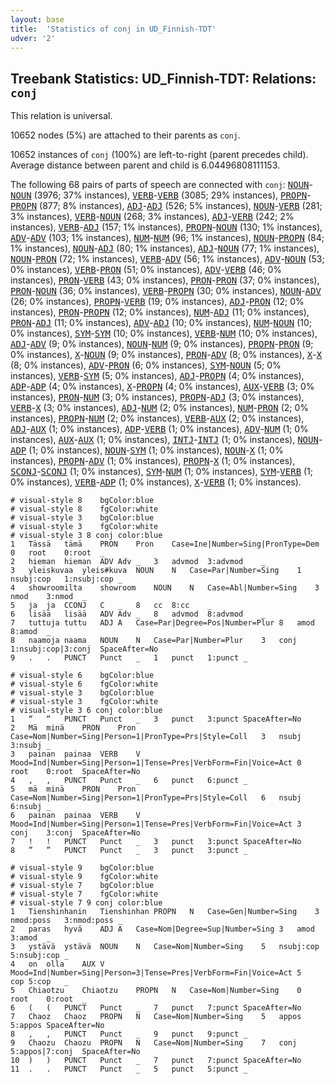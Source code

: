 ```yaml
---
layout: base
title:  'Statistics of conj in UD_Finnish-TDT'
udver: '2'
---
```


## Treebank Statistics: UD_Finnish-TDT: Relations: `conj`

This relation is universal.

10652 nodes (5%) are attached to their parents as `conj`.

10652 instances of `conj` (100%) are left-to-right (parent precedes child).
Average distance between parent and child is 6.04496808111153.

The following 68 pairs of parts of speech are connected with `conj`: <tt><a href="fi_tdt-pos-NOUN.html">NOUN</a></tt>-<tt><a href="fi_tdt-pos-NOUN.html">NOUN</a></tt> (3976; 37% instances), <tt><a href="fi_tdt-pos-VERB.html">VERB</a></tt>-<tt><a href="fi_tdt-pos-VERB.html">VERB</a></tt> (3085; 29% instances), <tt><a href="fi_tdt-pos-PROPN.html">PROPN</a></tt>-<tt><a href="fi_tdt-pos-PROPN.html">PROPN</a></tt> (877; 8% instances), <tt><a href="fi_tdt-pos-ADJ.html">ADJ</a></tt>-<tt><a href="fi_tdt-pos-ADJ.html">ADJ</a></tt> (526; 5% instances), <tt><a href="fi_tdt-pos-NOUN.html">NOUN</a></tt>-<tt><a href="fi_tdt-pos-VERB.html">VERB</a></tt> (281; 3% instances), <tt><a href="fi_tdt-pos-VERB.html">VERB</a></tt>-<tt><a href="fi_tdt-pos-NOUN.html">NOUN</a></tt> (268; 3% instances), <tt><a href="fi_tdt-pos-ADJ.html">ADJ</a></tt>-<tt><a href="fi_tdt-pos-VERB.html">VERB</a></tt> (242; 2% instances), <tt><a href="fi_tdt-pos-VERB.html">VERB</a></tt>-<tt><a href="fi_tdt-pos-ADJ.html">ADJ</a></tt> (157; 1% instances), <tt><a href="fi_tdt-pos-PROPN.html">PROPN</a></tt>-<tt><a href="fi_tdt-pos-NOUN.html">NOUN</a></tt> (130; 1% instances), <tt><a href="fi_tdt-pos-ADV.html">ADV</a></tt>-<tt><a href="fi_tdt-pos-ADV.html">ADV</a></tt> (103; 1% instances), <tt><a href="fi_tdt-pos-NUM.html">NUM</a></tt>-<tt><a href="fi_tdt-pos-NUM.html">NUM</a></tt> (96; 1% instances), <tt><a href="fi_tdt-pos-NOUN.html">NOUN</a></tt>-<tt><a href="fi_tdt-pos-PROPN.html">PROPN</a></tt> (84; 1% instances), <tt><a href="fi_tdt-pos-NOUN.html">NOUN</a></tt>-<tt><a href="fi_tdt-pos-ADJ.html">ADJ</a></tt> (80; 1% instances), <tt><a href="fi_tdt-pos-ADJ.html">ADJ</a></tt>-<tt><a href="fi_tdt-pos-NOUN.html">NOUN</a></tt> (77; 1% instances), <tt><a href="fi_tdt-pos-NOUN.html">NOUN</a></tt>-<tt><a href="fi_tdt-pos-PRON.html">PRON</a></tt> (72; 1% instances), <tt><a href="fi_tdt-pos-VERB.html">VERB</a></tt>-<tt><a href="fi_tdt-pos-ADV.html">ADV</a></tt> (56; 1% instances), <tt><a href="fi_tdt-pos-ADV.html">ADV</a></tt>-<tt><a href="fi_tdt-pos-NOUN.html">NOUN</a></tt> (53; 0% instances), <tt><a href="fi_tdt-pos-VERB.html">VERB</a></tt>-<tt><a href="fi_tdt-pos-PRON.html">PRON</a></tt> (51; 0% instances), <tt><a href="fi_tdt-pos-ADV.html">ADV</a></tt>-<tt><a href="fi_tdt-pos-VERB.html">VERB</a></tt> (46; 0% instances), <tt><a href="fi_tdt-pos-PRON.html">PRON</a></tt>-<tt><a href="fi_tdt-pos-VERB.html">VERB</a></tt> (43; 0% instances), <tt><a href="fi_tdt-pos-PRON.html">PRON</a></tt>-<tt><a href="fi_tdt-pos-PRON.html">PRON</a></tt> (37; 0% instances), <tt><a href="fi_tdt-pos-PRON.html">PRON</a></tt>-<tt><a href="fi_tdt-pos-NOUN.html">NOUN</a></tt> (36; 0% instances), <tt><a href="fi_tdt-pos-VERB.html">VERB</a></tt>-<tt><a href="fi_tdt-pos-PROPN.html">PROPN</a></tt> (30; 0% instances), <tt><a href="fi_tdt-pos-NOUN.html">NOUN</a></tt>-<tt><a href="fi_tdt-pos-ADV.html">ADV</a></tt> (26; 0% instances), <tt><a href="fi_tdt-pos-PROPN.html">PROPN</a></tt>-<tt><a href="fi_tdt-pos-VERB.html">VERB</a></tt> (19; 0% instances), <tt><a href="fi_tdt-pos-ADJ.html">ADJ</a></tt>-<tt><a href="fi_tdt-pos-PRON.html">PRON</a></tt> (12; 0% instances), <tt><a href="fi_tdt-pos-PRON.html">PRON</a></tt>-<tt><a href="fi_tdt-pos-PROPN.html">PROPN</a></tt> (12; 0% instances), <tt><a href="fi_tdt-pos-NUM.html">NUM</a></tt>-<tt><a href="fi_tdt-pos-ADJ.html">ADJ</a></tt> (11; 0% instances), <tt><a href="fi_tdt-pos-PRON.html">PRON</a></tt>-<tt><a href="fi_tdt-pos-ADJ.html">ADJ</a></tt> (11; 0% instances), <tt><a href="fi_tdt-pos-ADV.html">ADV</a></tt>-<tt><a href="fi_tdt-pos-ADJ.html">ADJ</a></tt> (10; 0% instances), <tt><a href="fi_tdt-pos-NUM.html">NUM</a></tt>-<tt><a href="fi_tdt-pos-NOUN.html">NOUN</a></tt> (10; 0% instances), <tt><a href="fi_tdt-pos-SYM.html">SYM</a></tt>-<tt><a href="fi_tdt-pos-SYM.html">SYM</a></tt> (10; 0% instances), <tt><a href="fi_tdt-pos-VERB.html">VERB</a></tt>-<tt><a href="fi_tdt-pos-NUM.html">NUM</a></tt> (10; 0% instances), <tt><a href="fi_tdt-pos-ADJ.html">ADJ</a></tt>-<tt><a href="fi_tdt-pos-ADV.html">ADV</a></tt> (9; 0% instances), <tt><a href="fi_tdt-pos-NOUN.html">NOUN</a></tt>-<tt><a href="fi_tdt-pos-NUM.html">NUM</a></tt> (9; 0% instances), <tt><a href="fi_tdt-pos-PROPN.html">PROPN</a></tt>-<tt><a href="fi_tdt-pos-PRON.html">PRON</a></tt> (9; 0% instances), <tt><a href="fi_tdt-pos-X.html">X</a></tt>-<tt><a href="fi_tdt-pos-NOUN.html">NOUN</a></tt> (9; 0% instances), <tt><a href="fi_tdt-pos-PRON.html">PRON</a></tt>-<tt><a href="fi_tdt-pos-ADV.html">ADV</a></tt> (8; 0% instances), <tt><a href="fi_tdt-pos-X.html">X</a></tt>-<tt><a href="fi_tdt-pos-X.html">X</a></tt> (8; 0% instances), <tt><a href="fi_tdt-pos-ADV.html">ADV</a></tt>-<tt><a href="fi_tdt-pos-PRON.html">PRON</a></tt> (6; 0% instances), <tt><a href="fi_tdt-pos-SYM.html">SYM</a></tt>-<tt><a href="fi_tdt-pos-NOUN.html">NOUN</a></tt> (5; 0% instances), <tt><a href="fi_tdt-pos-VERB.html">VERB</a></tt>-<tt><a href="fi_tdt-pos-SYM.html">SYM</a></tt> (5; 0% instances), <tt><a href="fi_tdt-pos-ADJ.html">ADJ</a></tt>-<tt><a href="fi_tdt-pos-PROPN.html">PROPN</a></tt> (4; 0% instances), <tt><a href="fi_tdt-pos-ADP.html">ADP</a></tt>-<tt><a href="fi_tdt-pos-ADP.html">ADP</a></tt> (4; 0% instances), <tt><a href="fi_tdt-pos-X.html">X</a></tt>-<tt><a href="fi_tdt-pos-PROPN.html">PROPN</a></tt> (4; 0% instances), <tt><a href="fi_tdt-pos-AUX.html">AUX</a></tt>-<tt><a href="fi_tdt-pos-VERB.html">VERB</a></tt> (3; 0% instances), <tt><a href="fi_tdt-pos-PRON.html">PRON</a></tt>-<tt><a href="fi_tdt-pos-NUM.html">NUM</a></tt> (3; 0% instances), <tt><a href="fi_tdt-pos-PROPN.html">PROPN</a></tt>-<tt><a href="fi_tdt-pos-ADJ.html">ADJ</a></tt> (3; 0% instances), <tt><a href="fi_tdt-pos-VERB.html">VERB</a></tt>-<tt><a href="fi_tdt-pos-X.html">X</a></tt> (3; 0% instances), <tt><a href="fi_tdt-pos-ADJ.html">ADJ</a></tt>-<tt><a href="fi_tdt-pos-NUM.html">NUM</a></tt> (2; 0% instances), <tt><a href="fi_tdt-pos-NUM.html">NUM</a></tt>-<tt><a href="fi_tdt-pos-PRON.html">PRON</a></tt> (2; 0% instances), <tt><a href="fi_tdt-pos-PROPN.html">PROPN</a></tt>-<tt><a href="fi_tdt-pos-NUM.html">NUM</a></tt> (2; 0% instances), <tt><a href="fi_tdt-pos-VERB.html">VERB</a></tt>-<tt><a href="fi_tdt-pos-AUX.html">AUX</a></tt> (2; 0% instances), <tt><a href="fi_tdt-pos-ADJ.html">ADJ</a></tt>-<tt><a href="fi_tdt-pos-AUX.html">AUX</a></tt> (1; 0% instances), <tt><a href="fi_tdt-pos-ADP.html">ADP</a></tt>-<tt><a href="fi_tdt-pos-VERB.html">VERB</a></tt> (1; 0% instances), <tt><a href="fi_tdt-pos-ADV.html">ADV</a></tt>-<tt><a href="fi_tdt-pos-NUM.html">NUM</a></tt> (1; 0% instances), <tt><a href="fi_tdt-pos-AUX.html">AUX</a></tt>-<tt><a href="fi_tdt-pos-AUX.html">AUX</a></tt> (1; 0% instances), <tt><a href="fi_tdt-pos-INTJ.html">INTJ</a></tt>-<tt><a href="fi_tdt-pos-INTJ.html">INTJ</a></tt> (1; 0% instances), <tt><a href="fi_tdt-pos-NOUN.html">NOUN</a></tt>-<tt><a href="fi_tdt-pos-ADP.html">ADP</a></tt> (1; 0% instances), <tt><a href="fi_tdt-pos-NOUN.html">NOUN</a></tt>-<tt><a href="fi_tdt-pos-SYM.html">SYM</a></tt> (1; 0% instances), <tt><a href="fi_tdt-pos-NOUN.html">NOUN</a></tt>-<tt><a href="fi_tdt-pos-X.html">X</a></tt> (1; 0% instances), <tt><a href="fi_tdt-pos-PROPN.html">PROPN</a></tt>-<tt><a href="fi_tdt-pos-ADV.html">ADV</a></tt> (1; 0% instances), <tt><a href="fi_tdt-pos-PROPN.html">PROPN</a></tt>-<tt><a href="fi_tdt-pos-X.html">X</a></tt> (1; 0% instances), <tt><a href="fi_tdt-pos-SCONJ.html">SCONJ</a></tt>-<tt><a href="fi_tdt-pos-SCONJ.html">SCONJ</a></tt> (1; 0% instances), <tt><a href="fi_tdt-pos-SYM.html">SYM</a></tt>-<tt><a href="fi_tdt-pos-NUM.html">NUM</a></tt> (1; 0% instances), <tt><a href="fi_tdt-pos-SYM.html">SYM</a></tt>-<tt><a href="fi_tdt-pos-VERB.html">VERB</a></tt> (1; 0% instances), <tt><a href="fi_tdt-pos-VERB.html">VERB</a></tt>-<tt><a href="fi_tdt-pos-ADP.html">ADP</a></tt> (1; 0% instances), <tt><a href="fi_tdt-pos-X.html">X</a></tt>-<tt><a href="fi_tdt-pos-VERB.html">VERB</a></tt> (1; 0% instances).


~~~ conllu
# visual-style 8	bgColor:blue
# visual-style 8	fgColor:white
# visual-style 3	bgColor:blue
# visual-style 3	fgColor:white
# visual-style 3 8 conj	color:blue
1	Tässä	tämä	PRON	Pron	Case=Ine|Number=Sing|PronType=Dem	0	root	0:root	_
2	hieman	hieman	ADV	Adv	_	3	advmod	3:advmod	_
3	yleiskuvaa	yleis#kuva	NOUN	N	Case=Par|Number=Sing	1	nsubj:cop	1:nsubj:cop	_
4	showroomilta	showroom	NOUN	N	Case=Abl|Number=Sing	3	nmod	3:nmod	_
5	ja	ja	CCONJ	C	_	8	cc	8:cc	_
6	lisää	lisää	ADV	Adv	_	8	advmod	8:advmod	_
7	tuttuja	tuttu	ADJ	A	Case=Par|Degree=Pos|Number=Plur	8	amod	8:amod	_
8	naamoja	naama	NOUN	N	Case=Par|Number=Plur	3	conj	1:nsubj:cop|3:conj	SpaceAfter=No
9	.	.	PUNCT	Punct	_	1	punct	1:punct	_

~~~


~~~ conllu
# visual-style 6	bgColor:blue
# visual-style 6	fgColor:white
# visual-style 3	bgColor:blue
# visual-style 3	fgColor:white
# visual-style 3 6 conj	color:blue
1	“	“	PUNCT	Punct	_	3	punct	3:punct	SpaceAfter=No
2	Mä	minä	PRON	Pron	Case=Nom|Number=Sing|Person=1|PronType=Prs|Style=Coll	3	nsubj	3:nsubj	_
3	painan	painaa	VERB	V	Mood=Ind|Number=Sing|Person=1|Tense=Pres|VerbForm=Fin|Voice=Act	0	root	0:root	SpaceAfter=No
4	,	,	PUNCT	Punct	_	6	punct	6:punct	_
5	mä	minä	PRON	Pron	Case=Nom|Number=Sing|Person=1|PronType=Prs|Style=Coll	6	nsubj	6:nsubj	_
6	painan	painaa	VERB	V	Mood=Ind|Number=Sing|Person=1|Tense=Pres|VerbForm=Fin|Voice=Act	3	conj	3:conj	SpaceAfter=No
7	!	!	PUNCT	Punct	_	3	punct	3:punct	SpaceAfter=No
8	”	”	PUNCT	Punct	_	3	punct	3:punct	_

~~~


~~~ conllu
# visual-style 9	bgColor:blue
# visual-style 9	fgColor:white
# visual-style 7	bgColor:blue
# visual-style 7	fgColor:white
# visual-style 7 9 conj	color:blue
1	Tienshinhanin	Tienshinhan	PROPN	N	Case=Gen|Number=Sing	3	nmod:poss	3:nmod:poss	_
2	paras	hyvä	ADJ	A	Case=Nom|Degree=Sup|Number=Sing	3	amod	3:amod	_
3	ystävä	ystävä	NOUN	N	Case=Nom|Number=Sing	5	nsubj:cop	5:nsubj:cop	_
4	on	olla	AUX	V	Mood=Ind|Number=Sing|Person=3|Tense=Pres|VerbForm=Fin|Voice=Act	5	cop	5:cop	_
5	Chiaotzu	Chiaotzu	PROPN	N	Case=Nom|Number=Sing	0	root	0:root	_
6	(	(	PUNCT	Punct	_	7	punct	7:punct	SpaceAfter=No
7	Chaoz	Chaoz	PROPN	N	Case=Nom|Number=Sing	5	appos	5:appos	SpaceAfter=No
8	,	,	PUNCT	Punct	_	9	punct	9:punct	_
9	Chaozu	Chaozu	PROPN	N	Case=Nom|Number=Sing	7	conj	5:appos|7:conj	SpaceAfter=No
10	)	)	PUNCT	Punct	_	7	punct	7:punct	SpaceAfter=No
11	.	.	PUNCT	Punct	_	5	punct	5:punct	_

~~~


